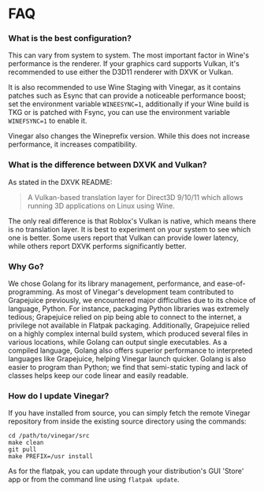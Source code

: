 # FAQ


### What is the best configuration?

This can vary from system to system. The most important factor in Wine's performance is the renderer. If your graphics card supports Vulkan, it's recommended to use either the D3D11 renderer with DXVK or Vulkan.

It is also recommended to use Wine Staging with Vinegar, as it contains patches such as Esync that can provide a noticeable performance boost; set the environment variable `WINEESYNC=1`, additionally if your Wine build is TKG or is patched with Fsync, you can use the environment variable `WINEFSYNC=1` to enable it.

Vinegar also changes the Wineprefix version. While this does not increase performance, it increases compatibility.

### What is the difference between DXVK and Vulkan?

As stated in the DXVK README:

> A Vulkan-based translation layer for Direct3D 9/10/11 which allows running 3D applications on Linux using Wine.

The only real difference is that Roblox's Vulkan is native, which means there is no translation layer. It is best to experiment on your system to see which one is better. Some users report that Vulkan can provide lower latency, while others report DXVK performs significantly better.

### Why Go?

We chose Golang for its library management, performance, and ease-of-programming. As most of Vinegar's development team contributed to Grapejuice previously, we encountered major difficulties due to its choice of language, Python. For instance, packaging Python libraries was extremely tedious; Grapejuice relied on pip being able to connect to the internet, a privilege not available in Flatpak packaging. Additionally, Grapejuice relied on a highly complex internal build system, which produced several files in various locations, while Golang can output single executables. As a compiled language, Golang also offers superior performance to interpreted languages like Grapejuice, helping Vinegar launch quicker. Golang is also easier to program than Python; we find that semi-static typing and lack of classes helps keep our code linear and easily readable.

### How do I update Vinegar?

If you have installed from source, you can simply fetch the remote Vinegar repository from inside the existing source directory using the commands:
```
cd /path/to/vinegar/src
make clean
git pull
make PREFIX=/usr install
```
As for the flatpak, you can update through your distribution's GUI 'Store' app or from the command line using `flatpak update`.
